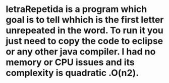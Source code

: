 # letraRepetida is a program which goal is to tell whhich is the first letter unrepeated in the word. To run it you just need  to copy the code to eclipse or any other java compiler. I had no memory or CPU issues and its complexity is quadratic .O(n2).
